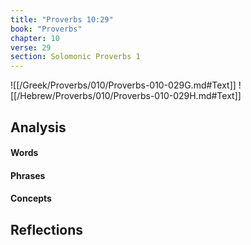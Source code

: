 ```yaml
---
title: "Proverbs 10:29"
book: "Proverbs"
chapter: 10
verse: 29
section: Solomonic Proverbs 1
---
```

![[/Greek/Proverbs/010/Proverbs-010-029G.md#Text]]
![[/Hebrew/Proverbs/010/Proverbs-010-029H.md#Text]]

## Analysis

#### Words

#### Phrases

#### Concepts

## Reflections
